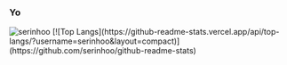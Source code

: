 ### Yo

<img src="https://github-readme-stats.vercel.app/api?username=serinhoo&show_icons=true&theme=onedark" alt="serinhoo" />
[![Top Langs](https://github-readme-stats.vercel.app/api/top-langs/?username=serinhoo&layout=compact)](https://github.com/serinhoo/github-readme-stats)

